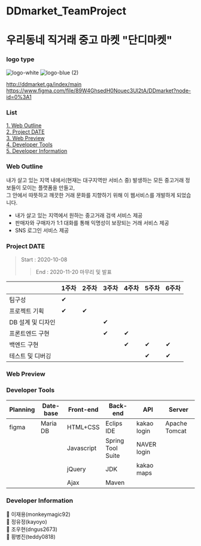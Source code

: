 # DDmarket_TeamProject

# 우리동네 직거래 중고 마켓 "단디마켓"

### logo type
![logo-white](https://user-images.githubusercontent.com/66930491/98910635-cb8d5200-2506-11eb-8725-46ba8e4be9dc.jpg)
![logo-blue (2)](https://user-images.githubusercontent.com/66930491/98911018-4b1b2100-2507-11eb-8a0d-5245cb8951d9.jpg)

http://ddmarket.ga/index/main</br>
https://www.figma.com/file/89W4GhsedH0Nouec3Ul2tA/DDmarket?node-id=0%3A1

### List
[1. Web Outline](#Web-Outline)<br/>
[2. Project DATE](#Project-DATE)<br/>
[3. Web Preview](#Web-Preview)<br/>
[4. Developer Tools](#Developer-Tools)<br/>
[5. Developer Information](#Developer-Information)

### Web Outline

내가 살고 있는 지역 내에서(현재는 대구지역만 서비스 중) 발생하는 모든 중고거래 정보들이 모이는 플랫폼을 만들고,</br>
그 안에서 따뜻하고 깨끗한 거래 문화를 지향하기 위해 이 웹서비스를 개발하게 되었습니다.</br> 
- 내가 살고 있는 지역에서 원하는 중고거래 검색 서비스 제공</br>
- 판매자와 구매자가 1:1 대화를 통해 익명성이 보장되는 거래 서비스 제공</br>
- SNS 로그인 서비스 제공

### Project DATE

> Start : 2020-10-08
>> End : 2020-11-20 마무리 및 발표

|                   | 1주차 | 2주차 | 3주차 | 4주차 | 5주차 | 6주차 |
| ------------------ | ----- | ----- | ----- | ----- | ----- | ----- |
| 팀구성            | ✔     |       |       |       |       |       |
| 프로젝트 기획     | ✔     | ✔     |       |       |       |       |
| DB 설계 및 디자인 |       |       | ✔     |       |       |       |
| 프론트엔드 구현   |       |       | ✔     | ✔     |       |       |
| 백엔드 구현       |       |       |       | ✔     | ✔     | ✔     |
| 테스트 및 디버깅  |       |       |       |       | ✔     | ✔     |

### Web Preview



### Developer Tools

| Planning | Date-base | Front-end  | Back-end           | API          | Server        |
| -------- | --------- | ---------- | ------------------ | ------------ | ------------- |
| figma    | Maria DB  | HTML+CSS   | Eclips IDE         | kakao login  | Apache Tomcat |
|          |           | Javascript | Spring Tool Suite  | NAVER login  |               |
|          |           | jQuery     | JDK                | kakao maps   |               |
|          |           | Ajax       | Maven              |              |               |


### Developer Information

🙌 이재용(monkeymagic92)
<br/>
🙌 정유정(kayoyo)
<br/>
🙌 조우현(dngus2673)
<br/>
🙌 황병진(teddy0818)
<br/>
